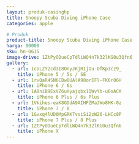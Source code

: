 ```yaml
---
layout: produk-casinghp
title: Snoopy Scuba Diving iPhone Case
categories: apple

# Produk
product-title: Snoopy Scuba Diving iPhone Case
harga: 90000
sku: hn-0615
image-drive: 1ZtPyODueCpTdliWQ4n7k32lKG0u3Qfn6
gallery:
  - url: 1coLZY2cd3I8OnyJKjR1jOu-OfKp3cz9_
    title: iPhone 5 / 5s / SE
  - url: 1rvQaR4SN6CBw8UAlA98orEFl-FK6r86H
    title: iPhone 6 / 6s
  - url: 1A8niB9ExVZ6uHyajqbx1QWvYb-u6oACK
    title: iPhone 6 Plus / 6s Plus
  - url: 1Vkihes-eaK8GDdA9AIHFZMaJWo8HK-0z
    title: iPhone 7 / 8
  - url: 1Gvxq4lUD0MpGRK7vsiSi2zW26-LHCc8P
    title: iPhone 7 Plus / 8 Plus
  - url: 1ZtPyODueCpTdliWQ4n7k32lKG0u3Qfn6
    title: iPhone X
---
```

